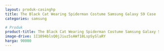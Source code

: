 ```yaml
---
layout: produk-casinghp
title: The Black Cat Wearing Spiderman Costume Samsung Galaxy S9 Case
categories: samsung

# Produk
product-title: The Black Cat Wearing Spiderman Costume Samsung Galaxy S9 Case
image-drive: 1I1094blsQ0jJiuz5sAWf18LspSySlaRY
harga: 90000
---
```

